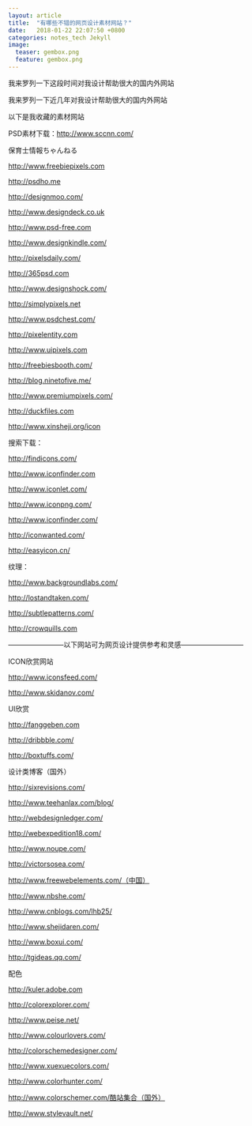 ```yaml
---
layout: article
title:  "有哪些不错的网页设计素材网站？"
date:   2018-01-22 22:07:50 +0800
categories: notes_tech Jekyll
image:
  teaser: gembox.png
  feature: gembox.png
---
```

我来罗列一下这段时间对我设计帮助很大的国内外网站

我来罗列一下近几年对我设计帮助很大的国内外网站

以下是我收藏的素材网站

PSD素材下载：<a href="http://www.sccnn.com/" target="view_window">http://www.sccnn.com/</a>

保育士情報ちゃんねる

<a href="http://www.freebiepixels.com">http://www.freebiepixels.com</a>

http://psdho.me

http://designmoo.com/

http://www.designdeck.co.uk

http://www.psd-free.com

http://www.designkindle.com/

http://pixelsdaily.com/

http://365psd.com

http://www.designshock.com/

http://simplypixels.net

http://www.psdchest.com/

http://pixelentity.com

http://www.uipixels.com

http://freebiesbooth.com/

http://blog.ninetofive.me/

http://www.premiumpixels.com/

http://duckfiles.com

http://www.xinsheji.org/icon

搜索下载：

http://findicons.com/

http://www.iconfinder.com

http://www.iconlet.com/

http://www.iconpng.com/

http://www.iconfinder.com/

http://iconwanted.com/

http://easyicon.cn/

纹理：

http://www.backgroundlabs.com/

http://lostandtaken.com/

http://subtlepatterns.com/

http://crowquills.com


————————以下网站可为网页设计提供参考和灵感—————————

ICON欣赏网站

http://www.iconsfeed.com/

http://www.skidanov.com/

UI欣赏

http://fanggeben.com

http://dribbble.com/

http://boxtuffs.com/

设计类博客（国外）

http://sixrevisions.com/

http://www.teehanlax.com/blog/

http://webdesignledger.com/

http://webexpedition18.com/

http://www.noupe.com/

http://victorsosea.com/

http://www.freewebelements.com/（中国）

http://www.nbshe.com/

http://www.cnblogs.com/lhb25/

http://www.shejidaren.com/

http://www.boxui.com/

http://tgideas.qq.com/

配色

http://kuler.adobe.com

http://colorexplorer.com/

http://www.peise.net/

http://www.colourlovers.com/

http://colorschemedesigner.com/

http://www.xuexuecolors.com/

http://www.colorhunter.com/

http://www.colorschemer.com/酷站集合（国外）

http://www.stylevault.net/
